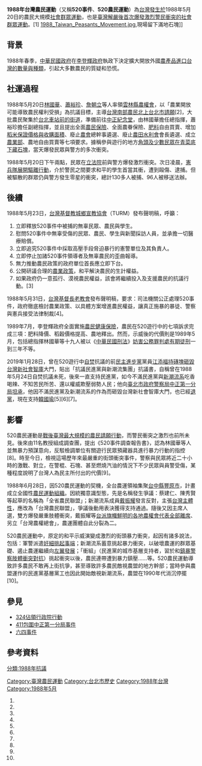 **1988年台灣農民運動**（又稱**520事件**、**520農民運動**）為[台灣發生於](https://zh.wikipedia.org/wiki/台灣 "wikilink")1988年5月20日的農民大規模[社會群眾運動](../Page/社會運動.md "wikilink")，也是[臺灣解嚴後首次爆發激烈](https://zh.wikipedia.org/wiki/臺灣解嚴 "wikilink")[警民衝突的社會群眾運動](https://zh.wikipedia.org/wiki/警民衝突 "wikilink")。\[1\] [1988_Taiwan_Peasants_Movement.jpg](https://zh.wikipedia.org/wiki/File:1988_Taiwan_Peasants_Movement.jpg "fig:1988_Taiwan_Peasants_Movement.jpg"),現場留下滿地石塊\]\]

## 背景

1988年春季，[中華民國政府](../Page/中華民國政府.md "wikilink")在[李登輝政府](../Page/李登輝政府.md "wikilink")執政下決定擴大開放外國[農產品進口台灣的數量與種類](https://zh.wikipedia.org/wiki/農產品 "wikilink")，引起大多數農民的質疑和恐慌。

## 社運過程

1988年5月20日[林國華](../Page/林國華_\(臺灣政治人物\).md "wikilink")、[蕭裕珍](../Page/蕭裕珍.md "wikilink")、[詹朝立](../Page/詹朝立.md "wikilink")等人率領[雲林縣農權會](https://zh.wikipedia.org/wiki/雲林縣農權會 "wikilink")，以「農業開放可能導致農民權利受損」為抗議目標，主導[台灣南部農民北上](https://zh.wikipedia.org/wiki/台灣南部 "wikilink")[台北市](https://zh.wikipedia.org/wiki/台北市 "wikilink")[請願](https://zh.wikipedia.org/wiki/請願 "wikilink")\[2\]，大批農民聚集於[台北車站前的街道](https://zh.wikipedia.org/wiki/台北車站 "wikilink")，準備前往[中正紀念堂](../Page/中正紀念堂.md "wikilink")，由林國華擔任總指揮，蕭裕珍擔任副總指揮，並且提出全面[農民保險](https://zh.wikipedia.org/wiki/農民保險 "wikilink")、全面農眷保險、[肥料](../Page/肥料.md "wikilink")自由買賣、增加[稻米保證價格與收購面積](https://zh.wikipedia.org/wiki/稻米 "wikilink")、廢止[農會](../Page/農會.md "wikilink")總幹事遴選、廢止[農田水利會](../Page/農田水利會.md "wikilink")會長遴選、成立[農業部](https://zh.wikipedia.org/wiki/農業部 "wikilink")、農地自由買賣等七項要求。據稱參與遊行的地方[角頭及少數民眾在青菜底下藏石塊](../Page/領袖.md "wikilink")，當天爆發民眾與警方的多次衝突。

1988年5月20日下午兩點，民眾在[立法院](../Page/立法院.md "wikilink")前與警方爆發激烈衝突。次日凌晨，[憲兵隊展開驅離行動](https://zh.wikipedia.org/wiki/憲兵 "wikilink")，介於警民之間要求和平的學生首當其衝，遭到毆傷、逮捕。但被驅散的群眾仍與警方發生零星的衝突，總計130多人被捕、96人被移送法辦。

## 後續

1988年5月23日，[台灣基督教城鄉宣教協會](https://zh.wikipedia.org/wiki/台灣基督教城鄉宣教協會 "wikilink")（TURM）發布聲明稿，呼籲：

1.  立即釋放520事件中被捕的無辜民眾、農民與學生。
2.  慰問520事件中無辜受傷的民眾、農民、學生與新聞採訪人員，並承擔一切醫療賠償。
3.  立即追究520事件中採取高壓手段脅迫暴行的憲警單位及其負責人。
4.  立即停止加諸520事件領導者及無辜農民的歪曲報導。
5.  無力推動農民政策的政府單位首長應立即下台。
6.  公開研議合理的[農業政策](https://zh.wikipedia.org/wiki/農業政策 "wikilink")，和平解決農民的生計權益。
7.  如果政府仍一意孤行、漠視農民權益，該會將繼續投入及支援農民的抗議行動。\[3\]

1988年5月31日，[台灣基督長老教會](../Page/台灣基督長老教會.md "wikilink")發布聲明稿，要求：司法機關公正處理520事件，政府徹底檢討農業政策、以具體方案增進農民權益，讓真正施暴的暴徒、警察與憲兵接受法律制裁\[4\]。

1989年7月，李登輝政府全面實施[農民健康保險](https://zh.wikipedia.org/wiki/農民健康保險 "wikilink")，農民在520遊行中的七項訴求完成三項：肥料降價、稻穀價格提高、農地釋出。然而，示威後的代價則是1989年5月，包括總指揮林國華等十九人被以《[中華民國刑法](../Page/中華民國刑法.md "wikilink")》[妨害公務罪判處](https://zh.wikipedia.org/wiki/妨害公務罪 "wikilink")[有期徒刑](../Page/有期徒刑.md "wikilink")一到三年不等。

2019年1月28日，曾在520遊行中[自焚](../Page/自焚.md "wikilink")抗議的前[民主進步黨](../Page/民主進步黨.md "wikilink")黨員[江添福持磚塊砸毀](https://zh.wikipedia.org/wiki/江添福 "wikilink")[台灣新社會智庫](../Page/台灣新社會智庫.md "wikilink")大門，貼出「抗議民進黨與新潮流集團」抗議書，自稱曾在1988年5月24日自焚抗議未死，後來一直支持民進黨，如今不滿民進黨與[新潮流系](../Page/新潮流系.md "wikilink")吃香喝辣、不知苦民所苦、還以權威欺壓弱勢人民；他向[臺北市政府警察局中正第一分局坦承](https://zh.wikipedia.org/wiki/臺北市政府警察局中正第一分局 "wikilink")，他因不滿民進黨及新潮流系的作為而砸毀台灣新社會智庫大門，也已經[退黨](https://zh.wikipedia.org/wiki/退黨 "wikilink")，現在支持[韓國瑜](../Page/韓國瑜.md "wikilink")\[5\]\[6\]\[7\]。

## 影響

520農民運動是[戰後臺灣最大規模的農民請願行動](https://zh.wikipedia.org/wiki/戰後臺灣 "wikilink")，而警民衝突之激烈也前所未見。後來由11名教授組成調查團，提出《520事件調查報告書》，認為林國華等人並無暴力預謀意向，反駁檢調單位有關遊行民眾預藏器具進行暴力行動的指控\[8\]。時至今日，檢視這場歷年來最嚴重的街頭衝突事件，警察與民眾將近二十小時的激戰、對立，在警棍、石塊、甚至燃燒汽油的情況下不少民眾與員警受傷，某種程度說明了台灣人為民主所付出的代價\[9\]。

1988年6月28日，因520農民運動的契機，全台農運領袖集聚[台中縣](https://zh.wikipedia.org/wiki/台中縣 "wikilink")[豐原市](https://zh.wikipedia.org/wiki/豐原市 "wikilink")，計畫成立全國性[農民運動組織](https://zh.wikipedia.org/wiki/農民運動 "wikilink")。因統獨意識型態，先是名稱發生爭議：蔡建仁、陳秀賢等起草的名稱為「全省農民聯盟」；新潮流系成員[戴振耀](../Page/戴振耀.md "wikilink")發言反對，主張[台灣主體性](https://zh.wikipedia.org/wiki/台灣主體性 "wikilink")，應改為「台灣農民聯盟」，爭議後動用表決獲得支持通過。隨後又因主席人選，雙方爆發嚴重肢體衝突，戴振耀等[台派旗幟鮮明的各地農權會代表全部離席](https://zh.wikipedia.org/wiki/台派 "wikilink")、另立「台灣農權總會」，農運團體自此分裂為二。

520農民運動中，原定的和平示威演變成激烈的街頭暴力衝突，起因有諸多說法，包括：軍警派遣[奸細挑起事端](https://zh.wikipedia.org/wiki/奸細 "wikilink")；新潮流系蓄意挑起暴力衝突，以破壞農運的群眾基礎、遏止農運繼續向[左翼發展](https://zh.wikipedia.org/wiki/左翼 "wikilink")；「衝組」（民進黨的城市基層支持者，習於和[鎮暴警察肢體衝突對抗](https://zh.wikipedia.org/wiki/鎮暴警察 "wikilink")）挑起衝突以後，農民連帶遭到暴力鎮壓……等。520農民運動導致許多農民不敢再上街抗爭，甚至導致許多農民敵視農盟的地方幹部；當時參與農盟運作的民進黨基層黨工也因此開始敵視新潮流系，農盟在1990年代消沉停擺\[10\]。

## 參見

  - [324佔領行政院行動](https://zh.wikipedia.org/wiki/佔領行政院 "wikilink")
  - [411包圍中正第一分局事件](../Page/411包圍中正第一分局事件.md "wikilink")
  - [六四事件](../Page/六四事件.md "wikilink")

## 參考資料

<div class="references-small">

<references />

</div>

[分類:1988年抗議](https://zh.wikipedia.org/wiki/分類:1988年抗議 "wikilink")

[Category:臺灣農民運動](https://zh.wikipedia.org/wiki/Category:臺灣農民運動 "wikilink") [Category:台北市歷史](https://zh.wikipedia.org/wiki/Category:台北市歷史 "wikilink") [Category:1988年台灣](https://zh.wikipedia.org/wiki/Category:1988年台灣 "wikilink") [Category:1988年5月](https://zh.wikipedia.org/wiki/Category:1988年5月 "wikilink")

1.
2.
3.
4.
5.
6.
7.
8.
9.
10.